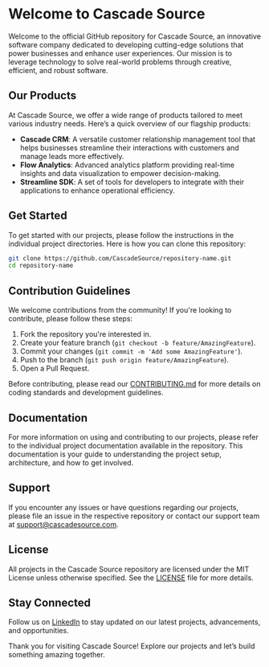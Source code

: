 # Welcome to Cascade Source

Welcome to the official GitHub repository for Cascade Source, an innovative software company dedicated to developing cutting-edge solutions that power businesses and enhance user experiences. Our mission is to leverage technology to solve real-world problems through creative, efficient, and robust software.

## Our Products

At Cascade Source, we offer a wide range of products tailored to meet various industry needs. Here’s a quick overview of our flagship products:

- **Cascade CRM**: A versatile customer relationship management tool that helps businesses streamline their interactions with customers and manage leads more effectively.
- **Flow Analytics**: Advanced analytics platform providing real-time insights and data visualization to empower decision-making.
- **Streamline SDK**: A set of tools for developers to integrate with their applications to enhance operational efficiency.

## Get Started

To get started with our projects, please follow the instructions in the individual project directories. Here is how you can clone this repository:

```bash
git clone https://github.com/CascadeSource/repository-name.git
cd repository-name
```

## Contribution Guidelines

We welcome contributions from the community! If you're looking to contribute, please follow these steps:

1. Fork the repository you're interested in.
2. Create your feature branch (`git checkout -b feature/AmazingFeature`).
3. Commit your changes (`git commit -m 'Add some AmazingFeature'`).
4. Push to the branch (`git push origin feature/AmazingFeature`).
5. Open a Pull Request.

Before contributing, please read our [CONTRIBUTING.md](CONTRIBUTING.md) for more details on coding standards and development guidelines.

## Documentation

For more information on using and contributing to our projects, please refer to the individual project documentation available in the repository. This documentation is your guide to understanding the project setup, architecture, and how to get involved.

## Support

If you encounter any issues or have questions regarding our projects, please file an issue in the respective repository or contact our support team at support@cascadesource.com.

## License

All projects in the Cascade Source repository are licensed under the MIT License unless otherwise specified. See the [LICENSE](LICENSE) file for more details.

## Stay Connected

Follow us on [LinkedIn](https://linkedin.com/company/cascadesource) to stay updated on our latest projects, advancements, and opportunities.

Thank you for visiting Cascade Source! Explore our projects and let’s build something amazing together.
